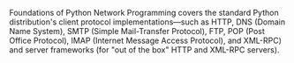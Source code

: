 Foundations of Python Network Programming covers the standard Python distribution's client protocol implementations—such as HTTP, DNS (Domain Name System), SMTP (Simple Mail-Transfer Protocol), FTP, POP (Post Office Protocol), IMAP (Internet Message Access Protocol), and XML-RPC) and server frameworks (for "out of the box" HTTP and XML-RPC servers).
